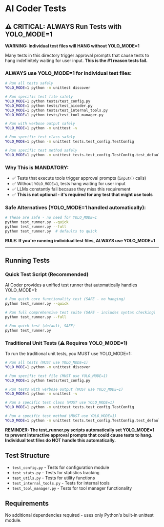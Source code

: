 # AI Coder Tests

## ⚠️ CRITICAL: ALWAYS Run Tests with YOLO_MODE=1

**WARNING: Individual test files will HANG without YOLO_MODE=1**

Many tests in this directory trigger approval prompts that cause tests to hang indefinitely waiting for user input. **This is the #1 reason tests fail.**

### ALWAYS use YOLO_MODE=1 for individual test files:
```bash
# Run all tests safely
YOLO_MODE=1 python -m unittest discover

# Run specific test file safely
YOLO_MODE=1 python tests/test_config.py
YOLO_MODE=1 python tests/test_aicoder.py
YOLO_MODE=1 python tests/test_internal_tools.py
YOLO_MODE=1 python tests/test_tool_manager.py

# Run with verbose output safely
YOLO_MODE=1 python -m unittest -v

# Run specific test class safely
YOLO_MODE=1 python -m unittest tests.test_config.TestConfig

# Run specific test method safely
YOLO_MODE=1 python -m unittest tests.test_config.TestConfig.test_default_config_values
```

### Why This is MANDATORY:
- ✅ Tests that execute tools trigger approval prompts (`input()` calls)
- ✅ Without `YOLO_MODE=1`, tests hang waiting for user input
- ✅ LLMs constantly fail because they miss this requirement
- ✅ **This is not optional - it's required for any test that might use tools**

### Safe Alternatives (YOLO_MODE=1 handled automatically):
```bash
# These are safe - no need for YOLO_MODE=1
python test_runner.py --quick
python test_runner.py --full
python test_runner.py  # defaults to quick
```

**RULE: If you're running individual test files, ALWAYS use YOLO_MODE=1**

---

## Running Tests

### Quick Test Script (Recommended)

AI Coder provides a unified test runner that automatically handles YOLO_MODE=1:

```bash
# Run quick core functionality test (SAFE - no hanging)
python test_runner.py --quick

# Run full comprehensive test suite (SAFE - includes syntax checking)
python test_runner.py --full

# Run quick test (default, SAFE)
python test_runner.py
```

### Traditional Unit Tests (⚠️ Requires YOLO_MODE=1)

To run the traditional unit tests, you MUST use YOLO_MODE=1:

```bash
# Run all tests (MUST use YOLO_MODE=1)
YOLO_MODE=1 python -m unittest discover

# Run specific test file (MUST use YOLO_MODE=1)
YOLO_MODE=1 python tests/test_config.py

# Run tests with verbose output (MUST use YOLO_MODE=1)
YOLO_MODE=1 python -m unittest -v

# Run a specific test class (MUST use YOLO_MODE=1)
YOLO_MODE=1 python -m unittest tests.test_config.TestConfig

# Run a specific test method (MUST use YOLO_MODE=1)
YOLO_MODE=1 python -m unittest tests.test_config.TestConfig.test_default_config_values
```

**REMINDER: The test_runner.py scripts automatically set YOLO_MODE=1 to prevent interactive approval prompts that could cause tests to hang. Individual test files do NOT handle this automatically.**

## Test Structure

- `test_config.py` - Tests for configuration module
- `test_stats.py` - Tests for statistics tracking
- `test_utils.py` - Tests for utility functions
- `test_internal_tools.py` - Tests for internal tools
- `test_tool_manager.py` - Tests for tool manager functionality

## Requirements

No additional dependencies required - uses only Python's built-in unittest module.
